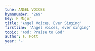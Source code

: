 ```yaml
---
tune: ANGEL VOICES
hymnnumber: '269'
key: F Major
title: 'Angel Voices, Ever Singing'
firstline: 'Angel voices, ever singing'
topic: 'God: Praise to God'
author: F. Pott
year: '-'
---
```

